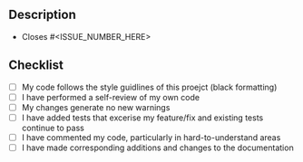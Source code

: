 ## Description
<!--
    Please include a summary of the change and which issues it fixed.
    Please also include relevant motivation and context.
-->

- Closes #<ISSUE_NUMBER_HERE>

## Checklist
- [ ] My code follows the style guidlines of this proejct (black formatting)
- [ ] I have performed a self-review of my own code
- [ ] My changes generate no new warnings
- [ ] I have added tests that excerise my feature/fix and existing tests continue to pass
- [ ] I have commented my code, particularly in hard-to-understand areas
- [ ] I have made corresponding additions and changes to the documentation
